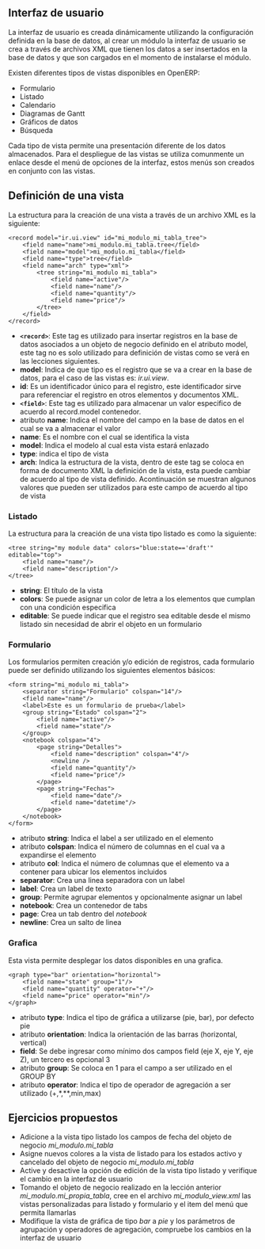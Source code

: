 ## Interfaz de usuario

La interfaz de usuario es creada dinámicamente utilizando la configuración definida en la base de datos, al crear un módulo la interfaz de usuario se crea a través de archivos XML que tienen los datos a ser insertados en la base de datos y que son cargados en el momento de instalarse el módulo.

Existen diferentes tipos de vistas disponibles en OpenERP:
* Formulario
* Listado
* Calendario
* Diagramas de Gantt
* Gráficos de datos
* Búsqueda

Cada tipo de vista permite una presentación diferente de los datos almacenados. Para el despliegue de las vistas se utiliza comunmente un enlace desde el menú de opciones de la interfaz, estos menús son creados en conjunto con las vistas.

## Definición de una vista

La estructura para la creación de una vista a través de un archivo XML es la siguiente:

    <record model="ir.ui.view" id="mi_modulo_mi_tabla_tree">
        <field name="name">mi_modulo.mi_tabla.tree</field>
        <field name="model">mi_modulo.mi_tabla</field>
        <field name="type">tree</field>
        <field name="arch" type="xml">
            <tree string="mi_modulo mi_tabla">
                <field name="active"/>
                <field name="name"/>
                <field name="quantity"/>
                <field name="price"/>
            </tree>
        </field>
    </record>

* **`<record>`**: Este tag es utilizado para insertar registros en la base de datos asociados a un objeto de negocio definido en el atributo model, este tag no es solo utilizado para definición de vistas como se verá en las lecciones siguientes.
* **model**: Indica de que tipo es el registro que se va a crear en la base de datos, para el caso de las vistas es: *ir.ui.view*.
* **id**: Es un identificador único para el registro, este identificador sirve para referenciar el registro en otros elementos y documentos XML.
* **`<field>`**: Este tag es utilizado para almacenar un valor especifico de acuerdo al record.model contenedor.
* atributo **name**: Indica el nombre del campo en la base de datos en el cual se va a almacenar el valor
* **name**: Es el nombre con el cual se identifica la vista
* **model**: Indica el modelo al cual esta vista estará enlazado
* **type**: indica el tipo de vista
* **arch**: Indica la estructura de la vista, dentro de este tag se coloca en forma de documento XML la definición de la vista, esta puede cambiar de acuerdo al tipo de vista definido. Acontinuación se muestran algunos valores que pueden ser utilizados para este campo de acuerdo al tipo de vista

### Listado

La estructura para la creación de una vista tipo listado es como la siguiente:

    <tree string="my module data" colors="blue:state=='draft'" editable="top">
        <field name="name"/>
        <field name="description"/>
    </tree>

* **string**: El título de la vista
* **colors**: Se puede asignar un color de letra a los elementos que cumplan con una condición especifica
* **editable**: Se puede indicar que el registro sea editable desde el mismo listado sin necesidad de abrir el objeto en un formulario


### Formulario

Los formularios permiten creación y/o edición de registros, cada formulario puede ser definido utilizando los siguientes elementos básicos:

    <form string="mi_modulo mi_tabla">
        <separator string="Formulario" colspan="14"/>
        <field name="name"/>
        <label>Este es un formulario de prueba</label>
        <group string="Estado" colspan="2">
            <field name="active"/>
            <field name="state"/>
        </group>
        <notebook colspan="4">
            <page string="Detalles">
                <field name="description" colspan="4"/>
                <newline />
                <field name="quantity"/>
                <field name="price"/>
            </page>
            <page string="Fechas">
                <field name="date"/>
                <field name="datetime"/>
            </page>
        </notebook>
    </form>

* atributo **string**: Indica el label a ser utilizado en el elemento
* atributo **colspan**: Indica el número de columnas en el cual va a expandirse el elemento
* atributo **col**: Indica el número de columnas que el elemento va a contener para ubicar los elementos incluidos
* **separator**: Crea una linea separadora con un label
* **label**: Crea un label de texto
* **group**: Permite agrupar elementos y opcionalmente asignar un label
* **notebook**: Crea un contenedor de tabs
* **page**: Crea un tab dentro del *notebook*
* **newline**: Crea un salto de linea

### Grafica

Esta vista permite desplegar los datos disponibles en una grafica.

    <graph type="bar" orientation="horizontal">
        <field name="state" group="1"/>
        <field name="quantity" operator="+"/>
        <field name="price" operator="min"/>
    </graph>

* atributo **type**: Indica el tipo de gráfica a utilizarse (pie, bar), por defecto pie
* atributo **orientation**: Indica la orientación de las barras (horizontal, vertical)
* **field**: Se debe ingresar como mínimo dos campos field (eje X, eje Y, eje Z), un tercero es opcional 3
* atributo **group**: Se coloca en 1 para el campo a ser utilizado en el GROUP BY
* atributo **operator**: Indica el tipo de operador de agregación a ser utilizado (+,*,**,min,max)

## Ejercicios propuestos
* Adicione a la vista tipo listado los campos de fecha del objeto de negocio *mi_modulo.mi_tabla*
* Asigne nuevos colores a la vista de listado para los estados activo y cancelado del objeto de negocio *mi_modulo.mi_tabla*
* Active y desactive la opción de edición de la vista tipo listado y verifique el cambio en la interfaz de usuario
* Tomando el objeto de negocio realizado en la lección anterior *mi_modulo.mi_propia_tabla*, cree en el archivo *mi_modulo_view.xml* las vistas personalizadas para listado y formulario y el item del menú que permita llamarlas
* Modifique la vista de gráfica de tipo *bar* a *pie* y los parámetros de agrupación y operadores de agregación, compruebe los cambios en la interfaz de usuario
